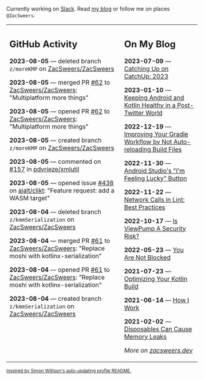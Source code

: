 Currently working on [Slack](https://slack.com/). Read [my blog](https://zacsweers.dev/) or follow me on places `@ZacSweers`.

<table><tr><td valign="top" width="60%">

## GitHub Activity
<!-- githubActivity starts -->
**2023-08-05** — deleted branch `z/moreKMP` on [ZacSweers/ZacSweers](https://github.com/ZacSweers/ZacSweers)

**2023-08-05** — merged PR [#62](https://github.com/ZacSweers/ZacSweers/pull/62) to [ZacSweers/ZacSweers](https://github.com/ZacSweers/ZacSweers): "Multiplatform more things"

**2023-08-05** — opened PR [#62](https://github.com/ZacSweers/ZacSweers/pull/62) to [ZacSweers/ZacSweers](https://github.com/ZacSweers/ZacSweers): "Multiplatform more things"

**2023-08-05** — created branch `z/moreKMP` on [ZacSweers/ZacSweers](https://github.com/ZacSweers/ZacSweers)

**2023-08-05** — commented on [#157](https://github.com/pdvrieze/xmlutil/issues/157#issuecomment-1666383655) in [pdvrieze/xmlutil](https://github.com/pdvrieze/xmlutil)

**2023-08-05** — opened issue [#438](https://github.com/ajalt/clikt/issues/438) on [ajalt/clikt](https://github.com/ajalt/clikt): "Feature request: add a WASM target"

**2023-08-04** — deleted branch `z/kmmSerialization` on [ZacSweers/ZacSweers](https://github.com/ZacSweers/ZacSweers)

**2023-08-04** — merged PR [#61](https://github.com/ZacSweers/ZacSweers/pull/61) to [ZacSweers/ZacSweers](https://github.com/ZacSweers/ZacSweers): "Replace moshi with kotlinx-serialization"

**2023-08-04** — opened PR [#61](https://github.com/ZacSweers/ZacSweers/pull/61) to [ZacSweers/ZacSweers](https://github.com/ZacSweers/ZacSweers): "Replace moshi with kotlinx-serialization"

**2023-08-04** — created branch `z/kmmSerialization` on [ZacSweers/ZacSweers](https://github.com/ZacSweers/ZacSweers)
<!-- githubActivity ends -->
</td><td valign="top" width="40%">

## On My Blog
<!-- blog starts -->
**2023-07-09** — [Catching Up on CatchUp: 2023](https://www.zacsweers.dev/catching-up-on-catchup-2023/)

**2023-01-10** — [Keeping Android and Kotlin Healthy in a Post-Twitter World](https://www.zacsweers.dev/keeping-android-healthy/)

**2022-12-19** — [Improving Your Gradle Workflow by Not Auto-reloading Build Files](https://www.zacsweers.dev/improving-your-workflow-by-not-auto-reloading-build-files/)

**2022-11-30** — [Android Studio's "I'm Feeling Lucky" Button](https://www.zacsweers.dev/android-studios-im-feeling-lucky-button/)

**2022-11-22** — [Network Calls in Lint: Best Practices](https://www.zacsweers.dev/network-calls-in-lint-best-practices/)

**2022-10-17** — [Is ViewPump A Security Risk?](https://www.zacsweers.dev/is-viewpump-a-security-risk/)

**2022-05-23** — [You Are Not Blocked](https://www.zacsweers.dev/you-are-not-blocked/)

**2021-07-23** — [Optimizing Your Kotlin Build](https://www.zacsweers.dev/optimizing-your-kotlin-build/)

**2021-06-14** — [How I Work](https://www.zacsweers.dev/how-i-work/)

**2021-02-02** — [Disposables Can Cause Memory Leaks](https://www.zacsweers.dev/disposables-can-cause-memory-leaks/)
<!-- blog ends -->
_More on [zacsweers.dev](https://zacsweers.dev/)_
</td></tr></table>

<sub><a href="https://simonwillison.net/2020/Jul/10/self-updating-profile-readme/">Inspired by Simon Willison's auto-updating profile README.</a></sub>